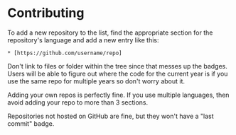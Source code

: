 # Contributing

To add a new repository to the list, find the appropriate section for
the repository's language and add a new entry like this:

    * [https://github.com/username/repo]

Don't link to files or folder within the tree since that messes up the
badges.  Users will be able to figure out where the code for the
current year is if you use the same repo for multiple years so don't
worry about it.

Adding your own repos is perfectly fine.  If you use multiple
languages, then avoid adding your repo to more than 3 sections.

Repositories not hosted on GitHub are fine, but they won't have a
"last commit" badge.
